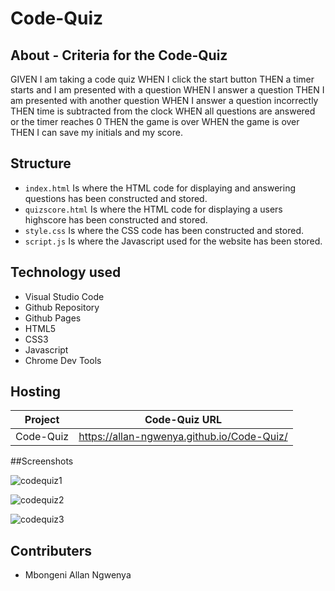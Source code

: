 # Code-Quiz

## About - Criteria for the Code-Quiz

GIVEN I am taking a code quiz WHEN I click the start button THEN a timer starts and I am presented with a question WHEN I answer a question THEN I am presented with another question WHEN I answer a question incorrectly THEN time is subtracted from the clock WHEN all questions are answered or the timer reaches 0 THEN the game is over WHEN the game is over THEN I can save my initials and my score.


## Structure

- `index.html` Is where the HTML code for displaying and answering questions has been constructed and stored. 
- `quizscore.html` Is where the HTML code for displaying a users highscore has been constructed and stored. 
- `style.css` Is where the CSS code has been constructed and stored. 
- `script.js` Is where the Javascript used for the website has been stored. 

## Technology used

- Visual Studio Code
- Github Repository
- Github Pages
- HTML5
- CSS3
- Javascript
- Chrome Dev Tools


## Hosting

| Project                            | Code-Quiz URL                                         |
|------------------------------------|-------------------------------------------------------|
| Code-Quiz                          | <https://allan-ngwenya.github.io/Code-Quiz/>          |


##Screenshots 

![codequiz1](https://user-images.githubusercontent.com/58231568/163671027-ea66d4e2-31a0-4cee-a9ed-b089a178d68c.png)

![codequiz2](https://user-images.githubusercontent.com/58231568/163671073-54843395-2f79-45e6-b296-6e8689e24da1.png)

![codequiz3](https://user-images.githubusercontent.com/58231568/163671095-7d19043b-1999-4da0-ac3f-7fb8c6bf22d7.png)



## Contributers

- Mbongeni Allan Ngwenya
